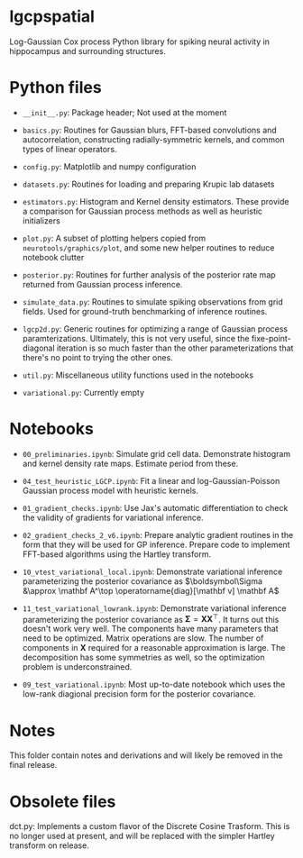 # lgcpspatial
Log-Gaussian Cox process Python library for spiking neural activity in hippocampus and surrounding structures.

# Python files

- `__init__.py`: Package header; Not used at the moment

- `basics.py`: Routines for Gaussian blurs, FFT-based convolutions and autocorrelation, constructing radially-symmetric kernels, and common types of linear operators.

- `config.py`: Matplotlib and numpy configuration

- `datasets.py`: Routines for loading and preparing Krupic lab datasets

- `estimators.py`: Histogram and Kernel density estimators. These provide a comparison for Gaussian process methods as well as heuristic initializers

- `plot.py`: A subset of plotting helpers copied from `neurotools/graphics/plot`, and some new helper routines to reduce notebook clutter

- `posterior.py`: Routines for further analysis of the posterior rate map returned from Gaussian process inference. 

- `simulate_data.py`: Routines to simulate spiking observations from grid fields. Used for ground-truth benchmarking of inference routines.

- `lgcp2d.py`: Generic routines for optimizing a range of Gaussian process paramterizations. Ultimately, this is not very useful, since the fixe-point-diagonal iteration is so much faster than the other parameterizations that there's no point to trying the other ones. 

- `util.py`: Miscellaneous utility functions used in the notebooks

- `variational.py`: Currently empty

# Notebooks

- `00_preliminaries.ipynb`: Simulate grid cell data. Demonstrate histogram and kernel density rate maps. Estimate period from these. 

- `04_test_heuristic_LGCP.ipynb`: Fit a linear and log-Gaussian-Poisson Gaussian process model with heuristic kernels.

- `01_gradient_checks.ipynb`: Use Jax's automatic differentiation to check the validity of gradients for variational inference. 

- `02_gradient_checks_2_v6.ipynb`: Prepare analytic gradient routines in the form that they will be used for GP inference. Prepare code to implement FFT-based algorithms using the Hartley transform.

- `10_vtest_variational_local.ipynb`: Demonstrate variational inference parameterizing the posterior covariance as $\boldsymbol\Sigma &\approx \mathbf A^\top \operatorname{diag}[\mathbf v] \mathbf A$

- `11_test_variational_lowrank.ipynb`: Demonstrate variational inference parameterizing the posterior covariance as $\boldsymbol\Sigma = \mathbf X \mathbf X^\top$. It turns out this doesn't work very well. The components have many parameters that need to be optimized. Matrix operations are slow. The number of components in $\mathbf X$ required for a reasonable approximation is large. The decomposition has some symmetries as well, so the optimization problem is underconstrained. 

- `09_test_variational.ipynb`: Most up-to-date notebook which uses the low-rank diagional precision form for the posterior covariance. 

# Notes

This folder contain notes and derivations and will likely be removed in the final release. 

# Obsolete files

dct.py: Implements a custom flavor of the Discrete Cosine Trasform. This is no longer used at present, and will be replaced with the simpler Hartley transform on release.
